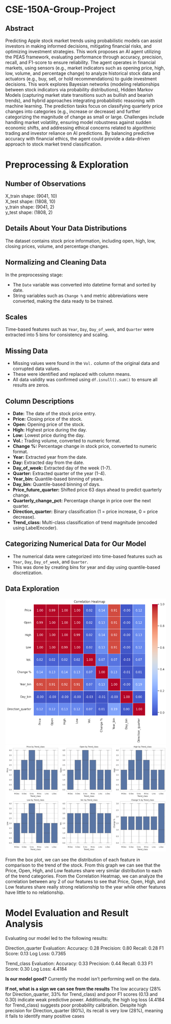 # CSE-150A-Group-Project

## Abstract
Predicting Apple stock market trends using probabilistic models can assist investors in making informed decisions, mitigating financial risks, and optimizing investment strategies. This work proposes an AI agent utilizing the PEAS framework, evaluating performance through accuracy, precision, recall, and F1-score to ensure reliability. The agent operates in financial markets, using sensors (e.g., market indicators such as opening price, high, low, volume, and percentage change) to analyze historical stock data and actuators (e.g., buy, sell, or hold recommendations) to guide investment decisions. This work explores Bayesian networks (modeling relationships between stock indicators via probability distributions), Hidden Markov Models (capturing market state transitions such as bullish and bearish trends), and hybrid approaches integrating probabilistic reasoning with machine learning. The prediction tasks focus on classifying quarterly price changes into categories (e.g., increase or decrease) and further categorizing the magnitude of change as small or large. Challenges include handling market volatility, ensuring model robustness against sudden economic shifts, and addressing ethical concerns related to algorithmic trading and investor reliance on AI predictions. By balancing predictive accuracy with financial ethics, the agent could provide a data-driven approach to stock market trend classification.

# Preprocessing & Exploration

## Number of Observations

X_train shape: (9041, 10)  
X_test shape: (1808, 10)  
y_train shape: (9041, 2)  
y_test shape: (1808, 2)  

## Details About Your Data Distributions

The dataset contains stock price information, including open, high, low, closing prices, volume, and percentage changes.

## Normalizing and Cleaning Data

In the preprocessing stage:  
- The `Date` variable was converted into datetime format and sorted by date.  
- String variables such as `Change %` and metric abbreviations were converted, making the data ready to be trained.

## Scales

Time-based features such as `Year`, `Day`, `Day_of_week`, and `Quarter` were extracted into 5 bins for consistency and scaling.

## Missing Data

- Missing values were found in the `Vol.` column of the original data and corrupted data values.  
- These were identified and replaced with column means.  
- All data validity was confirmed using `df.isnull().sum()` to ensure all results are zeros.

## Column Descriptions

- **Date:** The date of the stock price entry.  
- **Price:** Closing price of the stock.  
- **Open:** Opening price of the stock.  
- **High:** Highest price during the day.  
- **Low:** Lowest price during the day.  
- **Vol.:** Trading volume, converted to numeric format.  
- **Change %:** Percentage change in stock price, converted to numeric format.  
- **Year:** Extracted year from the date.  
- **Day:** Extracted day from the date.  
- **Day_of_week:** Extracted day of the week (1-7).  
- **Quarter:** Extracted quarter of the year (1-4).  
- **Year_bin:** Quantile-based binning of years.  
- **Day_bin:** Quantile-based binning of days.  
- **Price_future_quarter:** Shifted price 63 days ahead to predict quarterly change.  
- **Quarterly_change_pct:** Percentage change in price over the next quarter.  
- **Direction_quarter:** Binary classification (1 = price increase, 0 = price decrease).  
- **Trend_class:** Multi-class classification of trend magnitude (encoded using LabelEncoder).

## Categorizing Numerical Data for Our Model

- The numerical data were categorized into time-based features such as `Year`, `Day`, `Day_of_week`, and `Quarter`.  
- This was done by creating bins for year and day using quantile-based discretization.

## Data Exploration
![Correlation Heatmap](correlation_heatmap.png)
![Box plot](box_plot.png)

From the box plot, we can see the distribution of each feature in comparison to the trend of the stock. From this graph we can see that the Price, Open, High, and Low features share very similar distribution to each of the trend categories. From the Correlation Heatmap, we can analyze the correlation between any 2 of our features to see that Price, Open, HIgh, and Low features share really strong relationship to the year while other features have little to no relationship. 


# Model Evaluation and Result Analysis

Evaluating our model led to the following results:

Direction_quarter Evaluation:
Accuracy: 0.28
Precision: 0.80
Recall: 0.28
F1 Score: 0.13
Log Loss: 0.7365

Trend_class Evaluation:
Accuracy: 0.33
Precision: 0.44
Recall: 0.33
F1 Score: 0.30
Log Loss: 4.4184


**Is our model good?**
Currently the model isn’t performing well on the data.
	
**If not, what is a sign we can see from the results**
The low accuracy (28% for Direction_quarter, 33% for Trend_class) and poor F1 scores (0.13 and 0.30) indicate weak predictive power. Additionally, the high log loss (4.4184 for Trend_class) suggests poor probability calibration. Despite high precision for Direction_quarter (80%), its recall is very low (28%), meaning it fails to identify many positive cases



